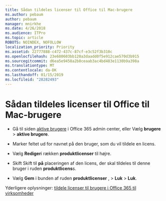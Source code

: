 ```yaml
---
title: Sådan tildeles licenser til Office til Mac-brugere
ms.author: pebaum
author: pebaum
manager: mnirkhe
ms.date: 4/26/2018
ms.audience: ITPro
ms.topic: article
ROBOTS: NOINDEX, NOFOLLOW
localization_priority: Priority
ms.assetid: 22777888-c472-437c-87cf-e3c52f3b310c
ms.openlocfilehash: 23e680603bb120a3daadd0f5e912cae570d3b915
ms.sourcegitcommit: d6ea5e9458a2b8ceaab3ac4bd483e1130b9a398a
ms.translationtype: MT
ms.contentlocale: da-DK
ms.lasthandoff: 01/15/2019
ms.locfileid: "28282493"
---
```

# <a name="how-to-assign-office-licenses-to-mac-users"></a>Sådan tildeles licenser til Office til Mac-brugere

- Gå til siden [aktive brugere](https://go.microsoft.com/fwlink/p/?linkid=834822) i Office 365 admin center, eller Vælg **brugere** \> **aktive brugere**.
    
- Marker feltet ud for navnet på den bruger, som du vil tildele en licens.
    
- Vælg **Rediger**i rækken **produktlicenser** til højre.
    
- Skift Skift til **på** placeringen af den licens, der skal tildeles til denne bruger i ruden **produktlicens**s. 
    
- Vælg **Gem** i bunden af ruden **produktlicenser** , \> **Luk** \> **Luk**.
    
Yderligere oplysninger: [tildele licenser til brugere i Office 365 til virksomheder](.md)
  

